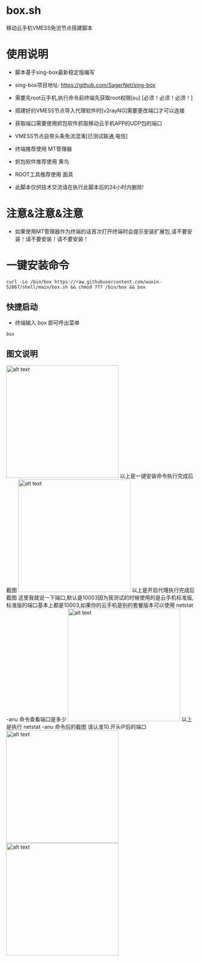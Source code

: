 # box.sh

移动云手机VMESS免流节点搭建脚本

# 使用说明

- 脚本基于sing-box最新稳定版编写
- sing-box项目地址: https://github.com/SagerNet/sing-box
- 需要先root云手机,执行命令前终端先获取root权限[su] [必须！必须！必须！]
- 搭建好的VMESS节点导入代理软件时[v2rayNG]需要更改端口才可以连接
- 获取端口需要使用抓包软件抓取移动云手机APP的UDP包的端口
- VMESS节点自带头条免流混淆[已测试联通,电信]
- 终端推荐使用 MT管理器
- 抓包软件推荐使用 黄鸟
- ROOT工具推荐使用 面具

- 此脚本仅供技术交流请在执行此脚本后的24小时内删除!

 # 注意&注意&注意
 - 如果使用MT管理器作为终端的话首次打开终端时会提示安装扩展包,请不要安装！请不要安装！请不要安装！

# 一键安装命令

```
curl -Lo /bin/box https://raw.githubusercontent.com/wuxin-52067/shell/main/box.sh && chmod 777 /bin/box && box
```

## 快捷启动
- 终端输入 box 即可呼出菜单
```
box
```

## 图文说明
<img src="https://icdn.binmt.cc/2406/667372b94966a.png" alt="alt text" title="title" width="300"/>
以上是一键安装命令执行完成后截图
<img src="https://icdn.binmt.cc/2406/667377cb1a932.png" alt="alt text" title="title" width="300"/>
以上是开启代理执行完成后截图
这里我就说一下端口,默认是10003因为我测试的时候使用的是云手机标准版,标准版的端口基本上都是10003,如果你的云手机是别的套餐版本可以使用 netstat -anu 命令查看端口是多少
<img src="https://icdn.binmt.cc/2406/66737a8c10161.png" alt="alt text" title="title" width="300"/>
以上是执行 netstat -anu 命令后的截图 请认准10.开头IP后的端口
<div>
    <img src="https://icdn.binmt.cc/2406/66737d57bcce7.png" alt="alt text" title="title" width="300" style="display:inline"/>
    <img src="https://icdn.binmt.cc/2406/66737e0d3c41d.png" alt="alt text" title="title" width="300" style="display:inline"/>
</div>


